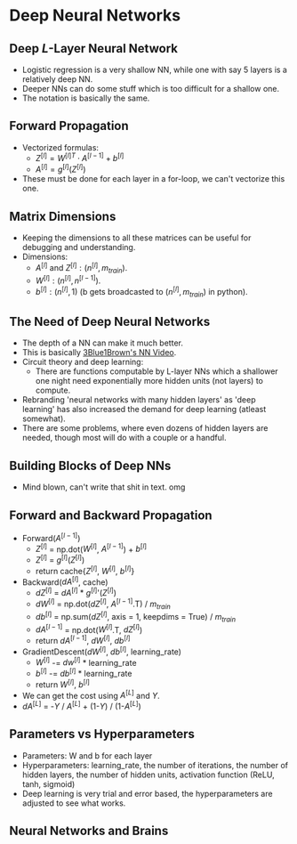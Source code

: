 # Deep Neural Networks
## Deep $L$-Layer Neural Network
- Logistic regression is a very shallow NN, while one with say 5 layers is a relatively deep NN.
- Deeper NNs can do some stuff which is too difficult for a shallow one.
- The notation is basically the same.
## Forward Propagation
- Vectorized formulas:
    - $Z^{[l]} = {W^{[l]}}^T \cdot A^{[l-1]} + b^{[l]}$
    - $A^{[l]} = g^{[l]}(Z^{[l]})$
- These must be done for each layer in a for-loop, we can't vectorize this one.
## Matrix Dimensions
- Keeping the dimensions to all these matrices can be useful for debugging and understanding.
- Dimensions:
    - $A^{[l]}$ and $Z^{[l]}: (n^{[l]}, m_{train})$.
    - $W^{[l]}: (n^{[l]}, n^{[l-1]})$.
    - $b^{[l]}: (n^{[l]}, 1)$ (b gets broadcasted to $(n^{[l]}, m_{train})$ in python).
## The Need of Deep Neural Networks
- The depth of a NN can make it much better.
- This is basically [3Blue1Brown's NN Video](https://youtu.be/aircAruvnKk).
- Circuit theory and deep learning:
    - There are functions computable by L-layer NNs which a shallower one night need exponentially more hidden units (not layers) to compute.
- Rebranding 'neural networks with many hidden layers' as 'deep learning' has also increased the demand for deep learning (atleast somewhat).
- There are some problems, where even dozens of hidden layers are needed, though most will do with a couple or a handful.
## Building Blocks of Deep NNs
- Mind blown, can't write that shit in text. omg
## Forward and Backward Propagation
- Forward($A^{[l-1]}$)
    - $Z^{[l]}$ = np.dot($W^{[l]}$, $A^{[l-1]}$) + $b^{[l]}$
    - $Z^{[l]}$ = $g^{[l]}$($Z^{[l]}$)
    - return cache{$Z^{[l]}$, $W^{[l]}$, $b^{[l]}$}
- Backward($dA^{[l]}$, cache)
    - $dZ^{[l]}$ = $dA^{[l]}$ * $g^{[l]}$'($Z^{[l]}$)
    - $dW^{[l]}$ = np.dot($dZ^{[l]}$, $A^{[l-1]}$.T) / $m_{train}$
    - $db^{[l]}$ = np.sum($dZ^{[l]}$, axis = 1, keepdims = True) / $m_{train}$
    - $dA^{[l-1]}$ = np.dot($W^{[l]}$.T, $dZ^{[l]}$)
    - return $dA^{[l-1]}$, $dW^{[l]}$, $db^{[l]}$
- GradientDescent($dW^{[l]}$, $db^{[l]}$, learning_rate)
    - $W^{[l]}$ -= $dw^{[l]}$ * learning_rate
    - $b^{[l]}$ -= $db^{[l]}$ * learning_rate
    - return $W^{[l]}$, $b^{[l]}$
- We can get the cost using $A^{[L]}$ and $Y$.
- $dA^{[L]}$ = -$Y$ / $A^{[L]}$ + (1-$Y$) / (1-$A^{[L]}$)
## Parameters vs Hyperparameters
- Parameters: W and b for each layer
- Hyperparameters: learning_rate, the number of iterations, the number of hidden layers, the number of hidden units, activation function (ReLU, tanh, sigmoid)
- Deep learning is very trial and error based, the hyperparameters are adjusted to see what works.
## Neural Networks and Brains